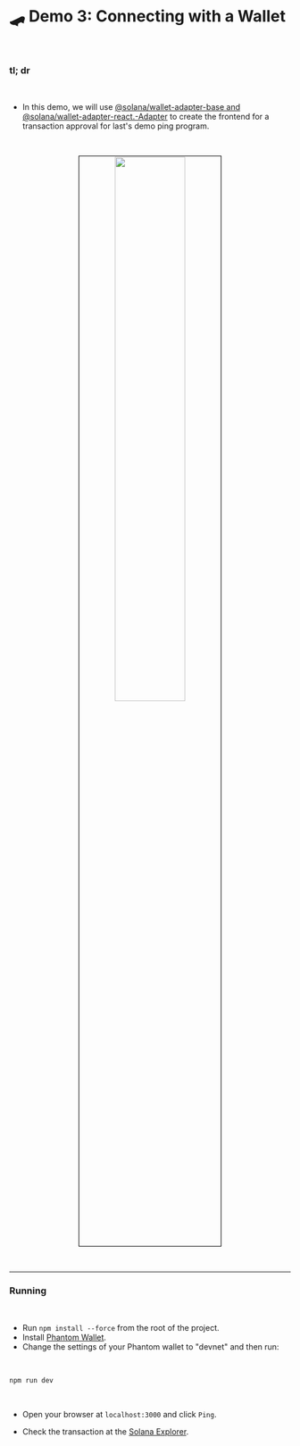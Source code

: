 # 🛹 Demo 3: Connecting with a Wallet


<br>

### tl; dr

<br>

* In this demo, we will use [@solana/wallet-adapter-base and @solana/wallet-adapter-react.-Adapter](https://github.com/anza-xyz/wallet-adapter) to create the frontend for a transaction approval for last's demo ping program.

<br>

<p align="center">
<img src="https://github.com/urani-labs/solana-dev-onboarding-rs/assets/162904807/19131c4e-ab5a-44d3-8da7-6175325d71f6" width="50%" align="center" style="padding:1px;border:1px solid black;"/>
</p>

<br>

---

### Running

<br>

* Run `npm install --force` from the root of the project.
* Install [Phantom Wallet](https://phantom.app/).
* Change the settings of your Phantom wallet to "devnet" and then run:

<br>

```
npm run dev
```

<br>

* Open your browser at `localhost:3000` and click `Ping`.

* Check the transaction at the [Solana Explorer](https://explorer.solana.com/?cluster=devnet).
